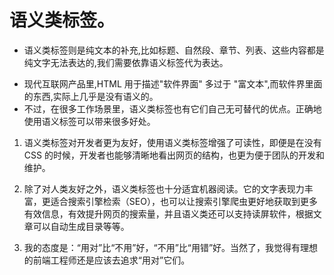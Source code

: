 # 语义类标签。

- 语义类标签则是纯文本的补充,比如标题、自然段、章节、列表、这些内容都是纯文字无法表达的,我们需要依靠语义标签代为表达。

* 现代互联网产品里,HTML 用于描述"软件界面" 多过于 "富文本",而软件界里面的东西,实际上几乎是没有语义的。
* 不过，在很多工作场景里，语义类标签也有它们自己无可替代的优点。正确地使用语义标签可以带来很多好处。

1. 语义类标签对开发者更为友好，使用语义类标签增强了可读性，即便是在没有 CSS 的时候，开发者也能够清晰地看出网页的结构，也更为便于团队的开发和维护。

2. 除了对人类友好之外，语义类标签也十分适宜机器阅读。它的文字表现力丰富，更适合搜索引擎检索（SEO），也可以让搜索引擎爬虫更好地获取到更多有效信息，有效提升网页的搜索量，并且语义类还可以支持读屏软件，根据文章可以自动生成目录等等。
3. 我的态度是：“用对”比“不用”好，“不用”比“用错”好。当然了，我觉得有理想的前端工程师还是应该去追求“用对”它们。
